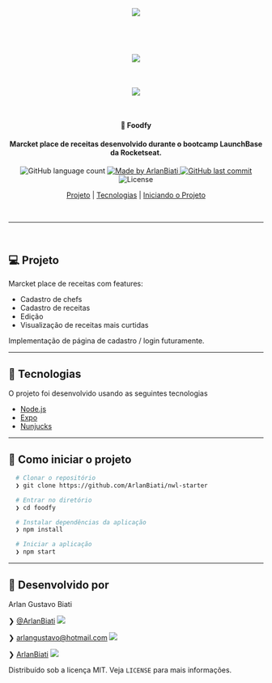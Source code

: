 <p>&nbsp;&nbsp;</p>

<h1 align="center">
	<img src="https://user-images.githubusercontent.com/43690080/88178844-646b2b00-cc01-11ea-9336-bb77d4dc6451.png" />
</h1>

<p>&nbsp;&nbsp;</p>

<h1 align="center">
	<img src="https://user-images.githubusercontent.com/43690080/88178852-66cd8500-cc01-11ea-85dc-2843c1844f32.png" />
</h1>

<p>&nbsp;&nbsp;</p>


<center> 
	<img src="https://user-images.githubusercontent.com/43690080/88191169-87054000-cc11-11ea-9e59-fe9a80c0f3ba.gif" />
</center>

<p>&nbsp;&nbsp;</p>


<h4 align="center"> 
	🚀 Foodfy
</h4>
<h4 align="center"> 
	Marcket place de receitas desenvolvido durante o bootcamp LaunchBase da Rocketseat.
</h4>

<p align="center">
  <img alt="GitHub language count" src="https://img.shields.io/github/languages/count/ArlanBiati/foodfy">	
	
  <a href="https://www.linkedin.com/in/arlan-biati/">
    <img alt="Made by ArlanBiati" src="https://img.shields.io/badge/made%20by-ArlanBiati-%2304D361">
  </a>
  
  <a href="https://github.com/ArlanBiati/foodfy/commits/master">
    <img alt="GitHub last commit" src="https://img.shields.io/github/last-commit/ArlanBiati/foodfy">
  </a>
  
  <img alt="License" src="https://img.shields.io/badge/license-MIT-brightgreen"> 
<p>

<center>

  [Projeto](#-projeto) |
  [Tecnologias](#-tecnologias) |
  [Iniciando o Projeto](#-como-iniciar-o-projeto)

</center>

<p>&nbsp;&nbsp;</p>

---
<p>&nbsp;&nbsp;</p>

## 💻 Projeto

Marcket place de receitas com features:

- Cadastro de chefs
- Cadastro de receitas
- Edição
- Visualização de receitas mais curtidas

Implementação de página de cadastro / login futuramente.

---

## :rocket: Tecnologias

O projeto foi desenvolvido usando as seguintes tecnologias

- [Node.js](https://nodejs.org/en/) 
- [Expo](https://expo.io/)
- [Nunjucks](https://mozilla.github.io/nunjucks/)

---

## 📂 Como iniciar o projeto

```zsh
  # Clonar o repositório
  ❯ git clone https://github.com/ArlanBiati/nwl-starter

  # Entrar no diretório
  ❯ cd foodfy

  # Instalar dependências da aplicação
  ❯ npm install

  # Iniciar a aplicação
  ❯ npm start

```
---

## :memo: Desenvolvido por

Arlan Gustavo Biati

❯ [@ArlanBiati](https://www.linkedin.com/in/arlan-biati-2b3512115/) <img src="https://user-images.githubusercontent.com/43690080/84064413-f0e6c480-a998-11ea-8d87-fa7e45653884.png">

❯ arlangustavo@hotmail.com  <img src="https://user-images.githubusercontent.com/43690080/84064502-1542a100-a999-11ea-8085-b751f54ea57a.png">

❯ [ArlanBiati](https://github.com/ArlanBiati/) <img src="https://user-images.githubusercontent.com/43690080/84064412-f04e2e00-a998-11ea-859c-50c4c05df79b.png">

Distribuído sob a licença MIT. Veja `LICENSE` para mais informações.
